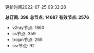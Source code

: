 更新时间2022-07-25 09:32:28

**总订阅: 398**
**总节点: 14687**
**有效节点: 2576**
- v2ray节点: 1860
- ss节点: 359
- trojan节点: 265
- ssr节点: 92
